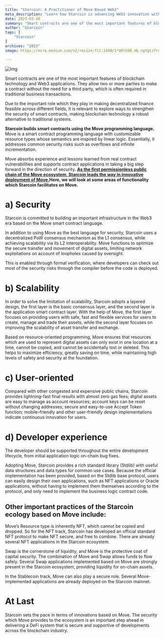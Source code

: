 ```yaml
---
title: "Starcoin: A Practitioner of Move-Based Web3"
meta_description: "Learn how Starcoin is advancing Web3 innovation with its Move-based blockchain technology."
date: 2023-03-28
summary: "Smart contracts are one of the most important features of blockchain technology and Web3 applications. They allow two or more parties to make a contract without the need for a third party, which is often..."
author: "Starcoin"
tags: [
    "Starcoin"
]
archives: "2023"
image: https://miro.medium.com/v2/resize:fit:1400/1*UKtG98_mb_ngYgtz7rnaHA.png

---
```


![img](https://miro.medium.com/v2/resize:fit:1400/1*UKtG98_mb_ngYgtz7rnaHA.png)

Smart contracts are one of the most important features of blockchain technology and Web3 applications. They allow two or more parties to make a contract without the need for a third party, which is often required in traditional business transactions.

Due to the important role which they play in making decentralized finance feasible across different fields, it is relevant to explore ways to strengthen the security of smart contracts, making blockchain technology a robust alternative to traditional systems.

**Starcoin builds smart contracts using the Move programming language.** Move is a smart contract programming language with customizable resource types whose semantics are inspired by linear logic. Essentially, it addresses common security risks such as overflows and infinite incrementation.

Move absorbs experience and lessons learned from real contract vulnerabilities and supports contract applications in taking a big step forward in the direction of security. [**As the first permissionless public chain of the Move ecosystem, Starcoin leads the way in innovative deployment of Move.**](https://www.bloomberg.com/press-releases/2021-09-22/westar-launches-first-permissionless-public-chain-starcoin)**Here, we will look at some areas of functionality which Starcoin facilitates on Move.**

# a) Security

Starcoin is committed to building an important infrastructure in the Web3 era based on the Move smart contract language.

In addition to using Move as the best language for security, Starcoin uses a decentralized PoW consensus mechanism as the L1 consensus, while achieving scalability via its L2 interoperability. Move functions to optimize the secure transfer and movement of digital assets, limiting network exploitations on account of loopholes caused by oversight.

This is enabled through formal verification, where developers can check out most of the security risks through the compiler before the code is deployed.

# b) Scalability

In order to solve the limitation of scalability, Starcoin adopts a layered design, the first layer is the basic consensus layer, and the second layer is the application smart contract layer. With the help of Move, the first layer focuses on providing users with safe, fast and flexible services for users to create, manage and trade their assets, while the second layer focuses on improving the scalability of asset transfer and exchange.

Based on resource-oriented programming, Move ensures that resources which are used to represent digital assets can only exist in one location at a time, cannot be copied, and cannot be accidentally lost or deleted. This helps to maximize efficiency, greatly saving on time, while maintaining high levels of safety and security at the foundation.

# c) User-oriented

Compared with other congested and expensive public chains, Starcoin provides lightning-fast final results with almost zero gas fees; digital assets are easy to manage as account resources; account keys can be reset without changing addresses; secure and easy-to-use Accept Token function; mobile-friendly and other user-friendly design implementations indicate continuous innovation for users.

# d) Developer experience

The developer should be supported throughout the entire development lifecycle, from initial application logic on-chain bug fixes.

Adopting Move, Starcoin provides a rich standard library (Stdlib) with useful data structures and data types for common use cases. Because the official implementation has been provided, based on the Stdlib base protocol, users can easily design their own applications, such as NFT applications or Oracle applications, without having to implement them themselves according to the protocol, and only need to implement the business logic contract code.

## **Other important practices of the Starcoin ecology based on Move include:**

Move’s Resource type is inherently NFT, which cannot be copied and dropped. So for the NFT track, Starcoin has developed an official standard NFT protocol to make NFT secure, and free to combine. There are already several NFT applications in the Starcoin ecosystem.

Swap is the cornerstone of liquidity, and Move is the protective coat of capital security. The combination of Move and Swap allows funds to flow safely. Several Swap applications implemented based on Move are strongly present in the Starcoin ecosystem, providing liquidity for on-chain assets.

In the Stablecoin track, Move can also play a secure role. Several Move-implemented applications are already deployed on the Starcoin mainnet.

# At Last

Starcoin sets the pace in terms of innovations based on Move. The security which Move provides to the ecosystem is an important step ahead in delivering a DeFi system that is secure and supportive of developments across the blockchain industry.

